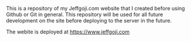This is a repository of my Jeffgoji.com website that I created before using Github or Git in general.
This repository will be used for all future development on the site before deploying to the server in the future.

The webite is deployed at https://www.jeffgoji.com
